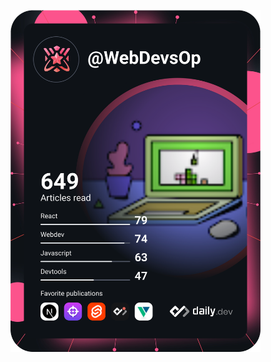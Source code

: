 <a href="https://app.daily.dev/WebDevsOp"><img src="https://github.com/ShaikRehan123/ShaikRehan123.github.io/blob/main/devcard.svg" width="400" alt="Rehan
shaik's dev card"/></a>
